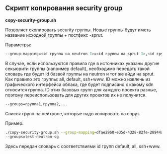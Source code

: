 ## Скрипт копирования security group

**copy-security-group.sh**

Позволяет скопировать security группы. Новые группы будут иметь название исходной группы + постфикс -sprut.

Параметры:

```bash
--group-mapping=<id группы на neutron 1>=<id группы на sprut 1>,<id группы на neutron 2>=<id группы на sprut 2>,...
```
В случае, если используются правила где в источниках указаны другие секьюрити группы (например default), необходимо передать такой словарь где будет id базвой группы на neutron и тот же айди на sprut. Как правило это группы: all, default, ssh+www. ID можно извлечь из графического интерфейса облака, где будет подписано к какому sdn относится группа. ID этих базовых групп для каждого проекта разные, поэтому переиспользовать для других проектов их не получится.

```bash
--groups=группа1,группа2,...
```
Список групп на нейтроне, которые надо копировать на спрут.

Пример:
```bash
./copy-security-group.sh --group-mapping=dfae29b0-e35d-4328-82fe-28944a34497b=8492ee54-a0a6-4dd1-a8af-0c73d4b5edf5,2e2e2dea-3d0e-43c4-8b46-175799099cfe=d7881417-4ac4-404c-82b6-311da32b6386,58fb65aa-d3d1-4765-b5bb-b752e70baf6b=5a60883e-c165-4f2d-9477-4c417acd5d6f \ 
--groups=test-neutron-sg 
```

Здесь передан словарь с соответствиями id групп default, all, ssh+www. 